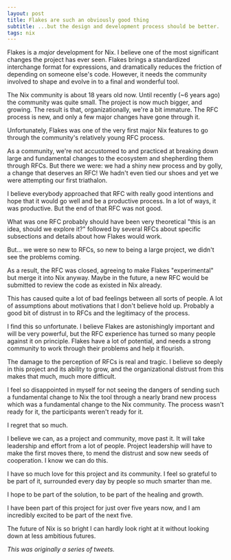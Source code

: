 ```yaml
---
layout: post
title: Flakes are such an obviously good thing
subtitle: ...but the design and development process should be better.
tags: nix
---
```


Flakes is a *major* development for Nix. I believe one of the most significant changes the project has ever seen. Flakes brings a standardized interchange format for expressions, and dramatically reduces the friction of depending on someone else's code. However, it needs the community involved to shape and evolve in to a final and wonderful tool. 

The Nix community is about 18 years old now. Until recently (~6 years ago) the community was quite small. The project is now much bigger, and growing. The result is that, organizationally, we're a bit immature. The RFC process is new, and only a few major changes have gone through it.

Unfortunately, Flakes was one of the very first major Nix features to go through the community's relatively young RFC process.

As a community, we're not accustomed to and practiced at breaking down large and fundamental changes to the ecosystem and shepherding them through RFCs. But there we were: we had a shiny new process and by golly, a change that deserves an RFC! We hadn't even tied our shoes and yet we were attempting our first triathalon.

I believe everybody approached that RFC with really good intentions and hope that it would go well and be a productive process. In a lot of ways, it was productive. But the end of that RFC was not good.

What was one RFC probably should have been very theoretical "this is an idea, should we explore it?" followed by several RFCs about specific subsections and details about how Flakes would work.

But... we were so new to RFCs, so new to being a large project, we didn't see the problems coming.

As a result, the RFC was closed, agreeing to make Flakes "experimental" but merge it into Nix anyway. Maybe in the future, a new RFC would be submitted to review the code as existed in Nix already.

This has caused quite a lot of bad feelings between all sorts of people. A lot of assumptions about motivations that I don't believe hold up. Probably a good bit of distrust in to RFCs and the legitimacy of the process.

I find this so unfortunate. I believe Flakes are astonishingly important and will be very powerful, but the RFC experience has turned so many people against it on principle. Flakes have a lot of potential, and needs a strong community to work through their problems and help it flourish.

The damage to the perception of RFCs is real and tragic. I believe so deeply in this project and its ability to grow, and the organizational distrust from this makes that much, much more difficult.

I feel so disappointed in myself for not seeing the dangers of sending such a fundamental change to Nix the tool through a nearly brand new process which was a fundamental change to the Nix community. The process wasn't ready for it, the participants weren't ready for it.

I regret that so much.

I believe we can, as a project and community, move past it. It will take leadership and effort from a lot of people. Project leadership will have to make the first moves there, to mend the distrust and sow new seeds of cooperation. I know we can do this.

I have so much love for this project and its community. I feel so grateful to be part of it, surrounded every day by people so much smarter than me.

I hope to be part of the solution, to be part of the healing and growth.

I have been part of this project for just over five years now, and I am incredibly excited to be part of the next five.

The future of Nix is so bright I can hardly look right at it without looking down at less ambitious futures.

_This was originally a series of tweets._
